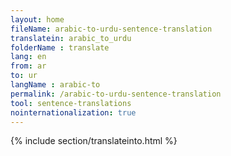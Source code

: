 ```yaml
---
layout: home
fileName: arabic-to-urdu-sentence-translation
translatein: arabic_to_urdu
folderName : translate
lang: en
from: ar
to: ur
langName : arabic-to
permalink: /arabic-to-urdu-sentence-translation
tool: sentence-translations
nointernationalization: true
---
```

{% include section/translateinto.html %}
